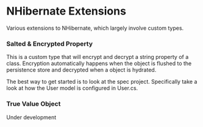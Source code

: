 NHibernate Extensions
=====================

Various extensions to NHibernate, which largely involve custom types. 


### Salted & Encrypted Property ###

  This is a custom type that will encrypt and decrypt a string property of a class. Encryption automatically
happens when the object is flushed to the persistence store and decrypted when a object is hydrated.

The best way to get started is to look at the spec project. Specifically take a look at how the User model is configured in User.cs.

### True Value Object ###

  Under development
